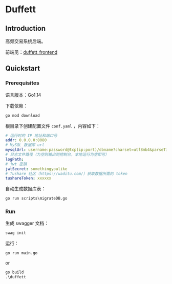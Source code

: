 # Duffett

## Introduction

高频交易系统后端。

前端见：[duffett_frontend](https://github.com/99MyCql/duffett_frontend)

## Quickstart

### Prerequisites

语言版本：Go1.14

下载依赖：

```cmd
go mod download
```

根目录下创建配置文件 `conf.yaml` ，内容如下：

```yaml
# 运行时的 IP 地址和端口号
addr: 0.0.0.0:8080
# MySQL 数据库 url
mysqlUrl: username:password@tcp(ip:port)/dbname?charset=utf8mb4&parseTime=True&loc=Local
# 日志文件路径（为空则输出到控制台，本地运行为空即可）
logPath:
# jwt 密钥
jwtSecret: somethingyoulike
# Tushare 社区（https://waditu.com/）获取数据所需的 token
tushareToken: xxxxxx
```

自动生成数据库表：

```cmd
go run scripts\migrateDB.go
```

### Run

生成 swagger 文档：

```cmd
swag init
```

运行：

```cmd
go run main.go
```

or

```cmd
go build
.\duffett
```
